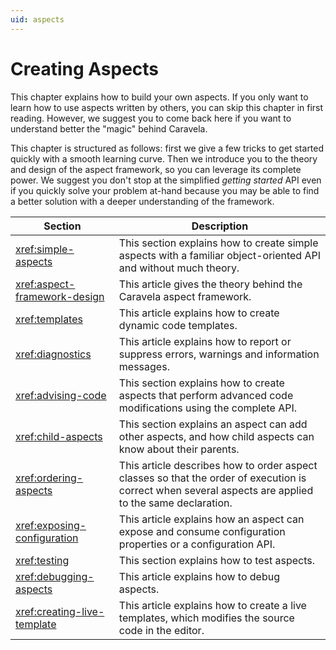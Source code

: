 ```yaml
---
uid: aspects
---
```


# Creating Aspects

This chapter explains how to build your own aspects. If you only want to learn how to use aspects written by others, you can skip this chapter in first reading. However, we suggest you to come back here if you want to understand better the "magic" behind Caravela.

This chapter is structured as follows: first we give a few tricks to get started quickly with a smooth learning curve. Then we introduce you to the theory and design of the aspect framework, so you can leverage its complete power. We suggest you don't stop at the simplified _getting started_ API even if you quickly solve your problem at-hand because you may be able to find a better solution with a deeper understanding of the framework.

| Section                       | Description                                                                                                                                            |
| ----------------------------- | ------------------------------------------------------------------------------------------------------------------------------------------------------ |
| <xref:simple-aspects>               | This section explains how to create simple aspects with a familiar object-oriented API and without much theory.                                        |
| <xref:aspect-framework-design>      | This article gives the theory behind the Caravela aspect framework.                                                                                    |
| <xref:templates>                    | This article explains how to create dynamic code templates.                                                                                            |
| <xref:diagnostics>                  | This article explains how to report or suppress errors, warnings and information messages.                                                             |
| <xref:advising-code>                | This section explains how to create aspects that perform advanced code modifications using the complete API.                                           |
| <xref:child-aspects>                | This section explains an aspect can add other aspects, and how child aspects can know about their parents.                                           |
| <xref:ordering-aspects>       | This article describes how to order aspect classes so that the order of execution is correct when several aspects are applied to the same declaration. |
| <xref:exposing-configuration>       | This article explains how an aspect can expose and consume configuration properties or a configuration API. |
| <xref:testing>                      | This section explains how to test aspects.                                                                                                             |
| <xref:debugging-aspects>            | This article explains how to debug aspects.                                                                                                            |
| <xref:creating-live-template> | This article explains how to create a live templates, which modifies the source code in the editor.                                                    |
